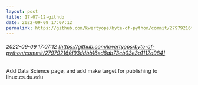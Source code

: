 ```yaml
---
layout: post
title: 17-07-12-github
date: 2022-09-09 17:07:12
permalink: https://github.com/kwertyops/byte-of-python/commit/27979216fd93ddbb16ed8ab73cb03e3a1112a984
---
```


###### 2022-09-09 17:07:12 [https://github.com/kwertyops/byte-of-python/commit/27979216fd93ddbb16ed8ab73cb03e3a1112a984]
Add Data Science page, and add make target for publishing to linux.cs.du.edu
